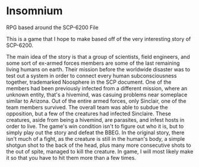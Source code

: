 # Insomnium
RPG based around the SCP-6200 File

This is a game that I hope to make based off of the very interesting story of SCP-6200.

The main idea of the story is that a group of scientists, field engineers, and some sort of ex-armed forces members are some of the last remaining living humans on earth. Their mission before the worldwide disaster was to test out a system in order to connect every human subconsciousness together, trademarked Noosphere in the SCP document. One of the members had been previously infected from a different mission, where an unknown entity, that's a hivemind, was casuing problems near someplace similar to Arizona. Out of the entire armed forces, only Sinclair, one of the team members survived. The overall team was able to subdue the opposition, but a few of the creatures had infected Sinclaire. These creatures, aside from being a hivemind, are parasites, and infest hosts in order to live. The game's win condition isn't to figure out who it is, but to simply play out the story and defeat the BBEG. In the original story, there isn't much of a fight, as the creature is still in the human's body, a simple shotgun shot to the back of the head, plus many more consecutive shots to the out of spite, managed to  kill the creature. In game, I will most likely make it so that you have to hit them more than a few times.

